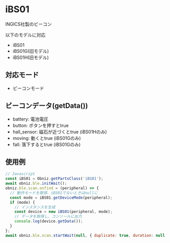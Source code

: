 # iBS01

INGICS社製のビーコン

以下のモデルに対応

- iBS01
- iBS01G(旧モデル)
- iBS01H(旧モデル)

## 対応モード

- ビーコンモード

## ビーコンデータ(getData())

- battery: 電池電圧
- button: ボタンを押すとtrue
- hall_sensor: 磁石が近づくとtrue (iBS01Hのみ)
- moving: 動くとtrue (iBS01Gのみ)
- fall: 落下するとtrue (iBS01Gのみ)

## 使用例

```javascript
// Javascript
const iBS01 = Obniz.getPartsClass('iBS01');
await obniz.ble.initWait();
obniz.ble.scan.onfind = (peripheral) => {
  // 動作モードを取得、iBS01でないときはnullに
  const mode = iBS01.getDeviceMode(peripheral);
  if (mode) {
    // インスタンスを生成
    const device = new iBS01(peripheral, mode);
    // データを取得し、コンソールに出力
    console.log(device.getData());
  }
};
await obniz.ble.scan.startWait(null, { duplicate: true, duration: null });
```
